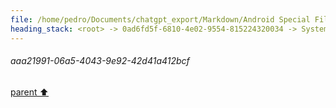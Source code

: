 ```yaml
---
file: /home/pedro/Documents/chatgpt_export/Markdown/Android Special File Objects.md
heading_stack: <root> -> 0ad6fd5f-6810-4e02-9554-815224320034 -> System -> 5813abb3-bc8f-4116-a4aa-0e0986508a91 -> System -> aaa2b7d1-41d5-4e04-9a47-4d88c4e6cc50 -> User -> 69acab58-9f38-48e0-83b1-285e483e7e67 -> Assistant -> aaa21991-06a5-4043-9e92-42d41a412bcf
---
```

###### aaa21991-06a5-4043-9e92-42d41a412bcf
[parent ⬆️](#5813abb3-bc8f-4116-a4aa-0e0986508a91)
